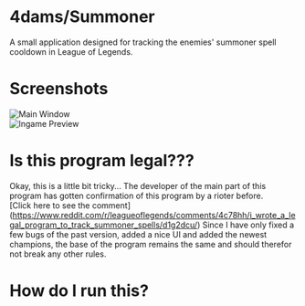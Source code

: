 # 4dams/Summoner

A small application designed for tracking the enemies' summoner spell cooldown in League of Legends.


# Screenshots

![Main Window](https://i.4da.ms/e78b2c3.png)<br />
![Ingame Preview](https://i.4da.ms/96bb07d.gif)

# Is this program legal???

Okay, this is a little bit tricky... The developer of the main part of this program has gotten confirmation of this program by a rioter before.<br />
[Click here to see the comment]<br />(https://www.reddit.com/r/leagueoflegends/comments/4c78hh/i_wrote_a_legal_program_to_track_summoner_spells/d1g2dcu/)
Since I have only fixed a few bugs of the past version, added a nice UI and added the newest champions, the base of the program remains the same and should therefor not break any other rules.

# How do I run this?
